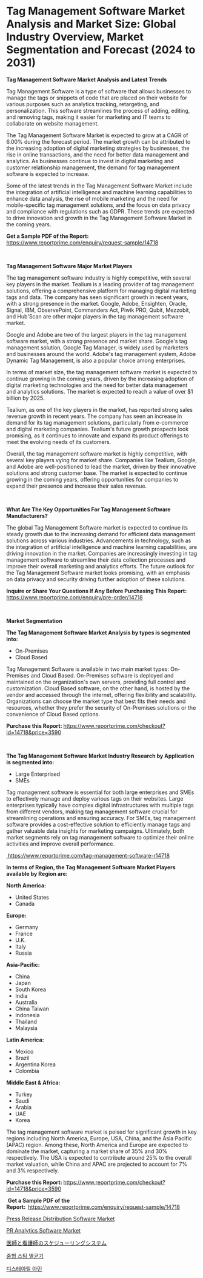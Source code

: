 <p><h1>Tag Management Software Market Analysis and Market Size: Global Industry Overview, Market Segmentation and Forecast (2024 to 2031)</h1></p><p><strong>Tag Management Software Market Analysis and Latest Trends</strong></p>
<p><p>Tag Management Software is a type of software that allows businesses to manage the tags or snippets of code that are placed on their website for various purposes such as analytics tracking, retargeting, and personalization. This software streamlines the process of adding, editing, and removing tags, making it easier for marketing and IT teams to collaborate on website management.</p><p>The Tag Management Software Market is expected to grow at a CAGR of 6.00% during the forecast period. The market growth can be attributed to the increasing adoption of digital marketing strategies by businesses, the rise in online transactions, and the need for better data management and analytics. As businesses continue to invest in digital marketing and customer relationship management, the demand for tag management software is expected to increase.</p><p>Some of the latest trends in the Tag Management Software Market include the integration of artificial intelligence and machine learning capabilities to enhance data analysis, the rise of mobile marketing and the need for mobile-specific tag management solutions, and the focus on data privacy and compliance with regulations such as GDPR. These trends are expected to drive innovation and growth in the Tag Management Software Market in the coming years.</p></p>
<p><strong>Get a Sample PDF of the Report:&nbsp;</strong> <a href="https://www.reportprime.com/enquiry/request-sample/14718">https://www.reportprime.com/enquiry/request-sample/14718</a></p>
<p>&nbsp;</p>
<p><strong>Tag Management Software Major Market Players</strong></p>
<p><p>The tag management software industry is highly competitive, with several key players in the market. Tealium is a leading provider of tag management solutions, offering a comprehensive platform for managing digital marketing tags and data. The company has seen significant growth in recent years, with a strong presence in the market. Google, Adobe, Ensighten, Oracle, Signal, IBM, ObservePoint, Commanders Act, Piwik PRO, Qubit, Mezzobit, and Hub'Scan are other major players in the tag management software market.</p><p>Google and Adobe are two of the largest players in the tag management software market, with a strong presence and market share. Google's tag management solution, Google Tag Manager, is widely used by marketers and businesses around the world. Adobe's tag management system, Adobe Dynamic Tag Management, is also a popular choice among enterprises.</p><p>In terms of market size, the tag management software market is expected to continue growing in the coming years, driven by the increasing adoption of digital marketing technologies and the need for better data management and analytics solutions. The market is expected to reach a value of over $1 billion by 2025.</p><p>Tealium, as one of the key players in the market, has reported strong sales revenue growth in recent years. The company has seen an increase in demand for its tag management solutions, particularly from e-commerce and digital marketing companies. Tealium's future growth prospects look promising, as it continues to innovate and expand its product offerings to meet the evolving needs of its customers.</p><p>Overall, the tag management software market is highly competitive, with several key players vying for market share. Companies like Tealium, Google, and Adobe are well-positioned to lead the market, driven by their innovative solutions and strong customer base. The market is expected to continue growing in the coming years, offering opportunities for companies to expand their presence and increase their sales revenue.</p></p>
<p>&nbsp;</p>
<p><strong>What Are The Key Opportunities For Tag Management Software Manufacturers?</strong></p>
<p><p>The global Tag Management Software market is expected to continue its steady growth due to the increasing demand for efficient data management solutions across various industries. Advancements in technology, such as the integration of artificial intelligence and machine learning capabilities, are driving innovation in the market. Companies are increasingly investing in tag management software to streamline their data collection processes and improve their overall marketing and analytics efforts. The future outlook for the Tag Management Software market looks promising, with an emphasis on data privacy and security driving further adoption of these solutions.</p></p>
<p><strong>Inquire or Share Your Questions If Any Before Purchasing This Report:</strong> <a href="https://www.reportprime.com/enquiry/pre-order/14718">https://www.reportprime.com/enquiry/pre-order/14718</a></p>
<p>&nbsp;</p>
<p><strong>Market Segmentation</strong></p>
<p><strong>The Tag Management Software Market Analysis by types is segmented into:</strong></p>
<p><ul><li>On-Premises</li><li>Cloud Based</li></ul></p>
<p><p>Tag Management Software is available in two main market types: On-Premises and Cloud Based. On-Premises software is deployed and maintained on the organization's own servers, providing full control and customization. Cloud Based software, on the other hand, is hosted by the vendor and accessed through the internet, offering flexibility and scalability. Organizations can choose the market type that best fits their needs and resources, whether they prefer the security of On-Premises solutions or the convenience of Cloud Based options.</p></p>
<p><strong>Purchase this Report:&nbsp;</strong><a href="https://www.reportprime.com/checkout?id=14718&price=3590">https://www.reportprime.com/checkout?id=14718&price=3590</a></p>
<p>&nbsp;</p>
<p><strong>The Tag Management Software Market Industry Research by Application is segmented into:</strong></p>
<p><ul><li>Large Enterprised</li><li>SMEs</li></ul></p>
<p><p>Tag management software is essential for both large enterprises and SMEs to effectively manage and deploy various tags on their websites. Large enterprises typically have complex digital infrastructures with multiple tags from different vendors, making tag management software crucial for streamlining operations and ensuring accuracy. For SMEs, tag management software provides a cost-effective solution to efficiently manage tags and gather valuable data insights for marketing campaigns. Ultimately, both market segments rely on tag management software to optimize their online activities and improve overall performance.</p></p>
<p><a href="https://www.reportprime.com/tag-management-software-r14718">&nbsp;https://www.reportprime.com/tag-management-software-r14718</a></p>
<p><strong>In terms of Region, the Tag Management Software Market Players available by Region are:</strong></p>
<p>
    <p> <strong> North America: </strong>
        <ul>
            <li>United States</li>
            <li>Canada</li>
        </ul>
        </p> 
    <p> <strong> Europe: </strong>
        <ul>
            <li>Germany</li>
            <li>France</li>
            <li>U.K.</li>
            <li>Italy</li>
            <li>Russia</li>
        </ul>
        </p> 
    <p> <strong> Asia-Pacific: </strong>
        <ul>
            <li>China</li>
            <li>Japan</li>
            <li>South Korea</li>
            <li>India</li>
            <li>Australia</li>
            <li>China Taiwan</li>
            <li>Indonesia</li>
            <li>Thailand</li>
            <li>Malaysia</li>
        </ul>
        </p> 
    <p> <strong> Latin America: </strong>
        <ul>
            <li>Mexico</li>
            <li>Brazil</li>
            <li>Argentina Korea</li>
            <li>Colombia</li>
        </ul>
        </p> 
    <p> <strong> Middle East & Africa: </strong>
        <ul>
            <li>Turkey</li>
            <li>Saudi</li>
            <li>Arabia</li>
            <li>UAE</li>
            <li>Korea</li>
        </ul>
    </p>
    </p>
<p><p>The tag management software market is poised for significant growth in key regions including North America, Europe, USA, China, and the Asia Pacific (APAC) region. Among these, North America and Europe are expected to dominate the market, capturing a market share of 35% and 30% respectively. The USA is expected to contribute around 25% to the overall market valuation, while China and APAC are projected to account for 7% and 3% respectively.</p></p>
<p><strong>Purchase this Report: </strong><a href="https://www.reportprime.com/checkout?id=14718&price=3590">https://www.reportprime.com/checkout?id=14718&price=3590</a></p>
<p>&nbsp;<strong>Get a Sample PDF of the Report:&nbsp;&nbsp;</strong><a href="https://www.reportprime.com/enquiry/request-sample/14718">https://www.reportprime.com/enquiry/request-sample/14718</a></p>
<p><strong></strong></p>
<p><p><a href="https://github.com/Alonsoolds3wq1d81czn8rbol/Market-Research-Report-List-2/blob/main/press-release-distribution-software-market.md">Press Release Distribution Software Market</a></p><p><a href="https://github.com/yemakinde/Market-Research-Report-List-2/blob/main/pr-analytics-software-market.md">PR Analytics Software Market</a></p><p><a href="https://github.com/LeanneBruen2023/Market-Research-Report-List-1/blob/main/807674681086.md">医師と看護師のスケジューリングシステム</a></p><p><a href="https://github.com/Skyleitney456456/Market-Research-Report-List-1/blob/main/492472575583.md">중형 스팀 멸균기</a></p><p><a href="https://github.com/vs10l4sfg5c/Market-Research-Report-List-2/blob/main/645259875582.md">디스테아릴 아민</a></p></p>